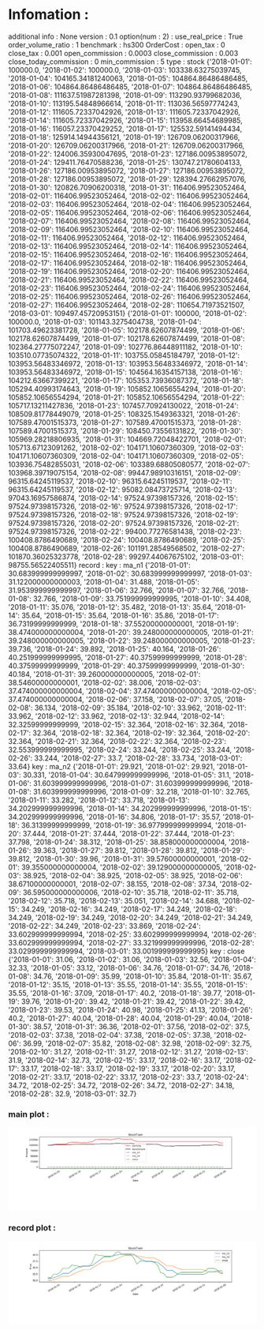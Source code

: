 # Infomation : 
additional info : None
version : 0.1
option(num : 2) : 
	use_real_price : True
	order_volume_ratio : 1
benchmark : hs300
OrderCost : 
	open_tax : 0
	close_tax : 0.001
	open_commission : 0.0003
	close_commission : 0.003
	close_today_commission : 0
	min_commission : 5
type : stock
{'2018-01-01': 100000.0, '2018-01-02': 100000.0, '2018-01-03': 103338.63275039745, '2018-01-04': 104165.34181240063, '2018-01-05': 104864.86486486485, '2018-01-06': 104864.86486486485, '2018-01-07': 104864.86486486485, '2018-01-08': 111637.51987281398, '2018-01-09': 113290.93799682036, '2018-01-10': 113195.54848966614, '2018-01-11': 113036.56597774243, '2018-01-12': 111605.72337042926, '2018-01-13': 111605.72337042926, '2018-01-14': 111605.72337042926, '2018-01-15': 113958.66454689985, '2018-01-16': 116057.23370429252, '2018-01-17': 125532.59141494434, '2018-01-18': 125914.14944356121, '2018-01-19': 126709.06200317966, '2018-01-20': 126709.06200317966, '2018-01-21': 126709.06200317966, '2018-01-22': 124006.35930047695, '2018-01-23': 127186.00953895072, '2018-01-24': 129411.76470588236, '2018-01-25': 130747.21780604133, '2018-01-26': 127186.00953895072, '2018-01-27': 127186.00953895072, '2018-01-28': 127186.00953895072, '2018-01-29': 128394.27662957076, '2018-01-30': 120826.70906200318, '2018-01-31': 116406.99523052464, '2018-02-01': 116406.99523052464, '2018-02-02': 116406.99523052464, '2018-02-03': 116406.99523052464, '2018-02-04': 116406.99523052464, '2018-02-05': 116406.99523052464, '2018-02-06': 116406.99523052464, '2018-02-07': 116406.99523052464, '2018-02-08': 116406.99523052464, '2018-02-09': 116406.99523052464, '2018-02-10': 116406.99523052464, '2018-02-11': 116406.99523052464, '2018-02-12': 116406.99523052464, '2018-02-13': 116406.99523052464, '2018-02-14': 116406.99523052464, '2018-02-15': 116406.99523052464, '2018-02-16': 116406.99523052464, '2018-02-17': 116406.99523052464, '2018-02-18': 116406.99523052464, '2018-02-19': 116406.99523052464, '2018-02-20': 116406.99523052464, '2018-02-21': 116406.99523052464, '2018-02-22': 116406.99523052464, '2018-02-23': 116406.99523052464, '2018-02-24': 116406.99523052464, '2018-02-25': 116406.99523052464, '2018-02-26': 116406.99523052464, '2018-02-27': 116406.99523052464, '2018-02-28': 110654.71973521507, '2018-03-01': 109497.45720953151}
{'2018-01-01': 100000, '2018-01-02': 100000.0, '2018-01-03': 101143.3275404738, '2018-01-04': 101703.49623381728, '2018-01-05': 102178.62607874499, '2018-01-06': 102178.62607874499, '2018-01-07': 102178.62607874499, '2018-01-08': 102364.27775072247, '2018-01-09': 102776.86448911182, '2018-01-10': 103510.07735074322, '2018-01-11': 103755.05845184797, '2018-01-12': 103953.56483346972, '2018-01-13': 103953.56483346972, '2018-01-14': 103953.56483346972, '2018-01-15': 104564.16354157138, '2018-01-16': 104212.63667399221, '2018-01-17': 105353.73936087372, '2018-01-18': 105294.40993174643, '2018-01-19': 105852.10656554294, '2018-01-20': 105852.10656554294, '2018-01-21': 105852.10656554294, '2018-01-22': 105717.13211427836, '2018-01-23': 107457.70924130022, '2018-01-24': 108509.81778449079, '2018-01-25': 108325.1549363321, '2018-01-26': 107589.47001515373, '2018-01-27': 107589.47001515373, '2018-01-28': 107589.47001515373, '2018-01-29': 108450.73556131822, '2018-01-30': 105969.28218806935, '2018-01-31': 104669.72048422701, '2018-02-01': 105713.67123091262, '2018-02-02': 104171.10607360309, '2018-02-03': 104171.10607360309, '2018-02-04': 104171.10607360309, '2018-02-05': 103936.75482855031, '2018-02-06': 103389.68805080577, '2018-02-07': 103968.39719075154, '2018-02-08': 99447.98910316151, '2018-02-09': 96315.64245119537, '2018-02-10': 96315.64245119537, '2018-02-11': 96315.64245119537, '2018-02-12': 95082.08473725714, '2018-02-13': 97043.16957586874, '2018-02-14': 97524.97398157326, '2018-02-15': 97524.97398157326, '2018-02-16': 97524.97398157326, '2018-02-17': 97524.97398157326, '2018-02-18': 97524.97398157326, '2018-02-19': 97524.97398157326, '2018-02-20': 97524.97398157326, '2018-02-21': 97524.97398157326, '2018-02-22': 99400.77276581438, '2018-02-23': 100408.8786490689, '2018-02-24': 100408.8786490689, '2018-02-25': 100408.8786490689, '2018-02-26': 101191.28549568502, '2018-02-27': 101870.36025323778, '2018-02-28': 99297.44067675102, '2018-03-01': 98755.56522405511}
record : 
	key : ma_n1
		{'2018-01-01': 30.683999999999997, '2018-01-02': 30.683999999999997, '2018-01-03': 31.122000000000003, '2018-01-04': 31.488, '2018-01-05': 31.953999999999997, '2018-01-06': 32.766, '2018-01-07': 32.766, '2018-01-08': 32.766, '2018-01-09': 33.751999999999995, '2018-01-10': 34.408, '2018-01-11': 35.076, '2018-01-12': 35.482, '2018-01-13': 35.64, '2018-01-14': 35.64, '2018-01-15': 35.64, '2018-01-16': 35.86, '2018-01-17': 36.73199999999999, '2018-01-18': 37.55200000000001, '2018-01-19': 38.474000000000004, '2018-01-20': 39.248000000000005, '2018-01-21': 39.248000000000005, '2018-01-22': 39.248000000000005, '2018-01-23': 39.736, '2018-01-24': 39.892, '2018-01-25': 40.164, '2018-01-26': 40.251999999999995, '2018-01-27': 40.37599999999999, '2018-01-28': 40.37599999999999, '2018-01-29': 40.37599999999999, '2018-01-30': 40.184, '2018-01-31': 39.260000000000005, '2018-02-01': 38.54600000000001, '2018-02-02': 38.006, '2018-02-03': 37.474000000000004, '2018-02-04': 37.474000000000004, '2018-02-05': 37.474000000000004, '2018-02-06': 37.158, '2018-02-07': 37.05, '2018-02-08': 36.134, '2018-02-09': 35.184, '2018-02-10': 33.962, '2018-02-11': 33.962, '2018-02-12': 33.962, '2018-02-13': 32.944, '2018-02-14': 32.32599999999999, '2018-02-15': 32.364, '2018-02-16': 32.364, '2018-02-17': 32.364, '2018-02-18': 32.364, '2018-02-19': 32.364, '2018-02-20': 32.364, '2018-02-21': 32.364, '2018-02-22': 32.364, '2018-02-23': 32.553999999999995, '2018-02-24': 33.244, '2018-02-25': 33.244, '2018-02-26': 33.244, '2018-02-27': 33.7, '2018-02-28': 33.734, '2018-03-01': 33.64}
	key : ma_n2
		{'2018-01-01': 29.921, '2018-01-02': 29.921, '2018-01-03': 30.331, '2018-01-04': 30.647999999999996, '2018-01-05': 31.1, '2018-01-06': 31.603999999999996, '2018-01-07': 31.603999999999996, '2018-01-08': 31.603999999999996, '2018-01-09': 32.218, '2018-01-10': 32.765, '2018-01-11': 33.282, '2018-01-12': 33.718, '2018-01-13': 34.202999999999996, '2018-01-14': 34.202999999999996, '2018-01-15': 34.202999999999996, '2018-01-16': 34.806, '2018-01-17': 35.57, '2018-01-18': 36.31399999999999, '2018-01-19': 36.977999999999994, '2018-01-20': 37.444, '2018-01-21': 37.444, '2018-01-22': 37.444, '2018-01-23': 37.798, '2018-01-24': 38.312, '2018-01-25': 38.858000000000004, '2018-01-26': 39.363, '2018-01-27': 39.812, '2018-01-28': 39.812, '2018-01-29': 39.812, '2018-01-30': 39.96, '2018-01-31': 39.57600000000001, '2018-02-01': 39.355000000000004, '2018-02-02': 39.129000000000005, '2018-02-03': 38.925, '2018-02-04': 38.925, '2018-02-05': 38.925, '2018-02-06': 38.67100000000001, '2018-02-07': 38.155, '2018-02-08': 37.34, '2018-02-09': 36.595000000000006, '2018-02-10': 35.718, '2018-02-11': 35.718, '2018-02-12': 35.718, '2018-02-13': 35.051, '2018-02-14': 34.688, '2018-02-15': 34.249, '2018-02-16': 34.249, '2018-02-17': 34.249, '2018-02-18': 34.249, '2018-02-19': 34.249, '2018-02-20': 34.249, '2018-02-21': 34.249, '2018-02-22': 34.249, '2018-02-23': 33.869, '2018-02-24': 33.602999999999994, '2018-02-25': 33.602999999999994, '2018-02-26': 33.602999999999994, '2018-02-27': 33.321999999999996, '2018-02-28': 33.029999999999994, '2018-03-01': 33.001999999999995}
	key : close
		{'2018-01-01': 31.06, '2018-01-02': 31.06, '2018-01-03': 32.56, '2018-01-04': 32.33, '2018-01-05': 33.12, '2018-01-06': 34.76, '2018-01-07': 34.76, '2018-01-08': 34.76, '2018-01-09': 35.99, '2018-01-10': 35.84, '2018-01-11': 35.67, '2018-01-12': 35.15, '2018-01-13': 35.55, '2018-01-14': 35.55, '2018-01-15': 35.55, '2018-01-16': 37.09, '2018-01-17': 40.2, '2018-01-18': 39.77, '2018-01-19': 39.76, '2018-01-20': 39.42, '2018-01-21': 39.42, '2018-01-22': 39.42, '2018-01-23': 39.53, '2018-01-24': 40.98, '2018-01-25': 41.13, '2018-01-26': 40.2, '2018-01-27': 40.04, '2018-01-28': 40.04, '2018-01-29': 40.04, '2018-01-30': 38.57, '2018-01-31': 36.36, '2018-02-01': 37.56, '2018-02-02': 37.5, '2018-02-03': 37.38, '2018-02-04': 37.38, '2018-02-05': 37.38, '2018-02-06': 36.99, '2018-02-07': 35.82, '2018-02-08': 32.98, '2018-02-09': 32.75, '2018-02-10': 31.27, '2018-02-11': 31.27, '2018-02-12': 31.27, '2018-02-13': 31.9, '2018-02-14': 32.73, '2018-02-15': 33.17, '2018-02-16': 33.17, '2018-02-17': 33.17, '2018-02-18': 33.17, '2018-02-19': 33.17, '2018-02-20': 33.17, '2018-02-21': 33.17, '2018-02-22': 33.17, '2018-02-23': 33.7, '2018-02-24': 34.72, '2018-02-25': 34.72, '2018-02-26': 34.72, '2018-02-27': 34.18, '2018-02-28': 32.9, '2018-03-01': 32.7}


### main plot : 

 ![](./main.png)

### record plot : 

 ![](./record.png)

